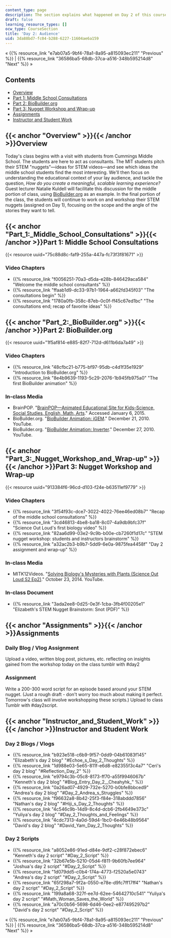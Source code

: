 ```yaml
---
content_type: page
description: The section explains what happened on Day 2 of this course.
draft: false
learning_resource_types: []
ocw_type: CourseSection
title: 'Day 2: Audience'
uid: 3da88bd7-fc04-b288-6227-11604ae6a159
---
```

« {{% resource_link "e7ab07a5-9bf4-78a1-8a95-a815093ec211" "Previous" %}} | {{% resource_link "36586ba5-68db-37ca-a516-348b595214d8" "Next" %}} »

## Contents

- [Overview](#Overview)
- [Part 1: Middle School Consultations](#Part_1:_Middle_School_Consultations)
- [Part 2: BioBuilder.org](#Part_2:_BioBuilder.org)
- [Part 3: Nugget Workshop and Wrap-up](#Part_3:_Nugget_Workshop_and_Wrap-up)
- [Assignments](#Assignments)
- [Instructor and Student Work](#Instructor_and_Student_Work)

## {{< anchor "Overview" >}}{{< /anchor >}}Overview

Today's class begins with a visit with students from Cummings Middle School. The students are here to act as consultants. The MIT students pitch their STEM "nuggets"—ideas for STEM videos—and see which ideas the middle school students find the most interesting. We'll then focus on understanding the educational context of your lay audience, and tackle the question, *How do you create a meaningful, scalable learning experience?* Guest lecturer Natalie Kuldell will facilitate this discussion for the middle portion of class, using [BioBuilder.org](http://biobuilder.org/) as an example. In the final portion of the class, the students will continue to work on and workshop their STEM nuggets (assigned on Day 1), focusing on the scope and the angle of the stories they want to tell.

## {{< anchor "Part_1:_Middle_School_Consultations" >}}{{< /anchor >}}Part 1: Middle School Consultations

{{< resource uuid="75c88d8c-faf9-255a-447a-fc73f3f81671" >}}

### Video Chapters

- {{% resource_link "f0056251-70a3-d5da-e28b-846429aca584" "Welcome the middle school consultants" %}}
- {{% resource_link "ffaab1d9-dc33-97b1-1964-a662fd345f03" "The consultations begin" %}}
- {{% resource_link "1780a0fb-358c-87eb-0c0f-ff45c67ed1bc" "The consultations end; recap of favorite ideas" %}}

## {{< anchor "Part_2:_BioBuilder.org" >}}{{< /anchor >}}Part 2: BioBuilder.org

{{< resource uuid="1f5af814-e885-82f7-712d-d611b6da7a49" >}}

### Video Chapters

- {{% resource_link "48cfbc21-b775-bf97-95db-c4d1f35e1929" "Introduction to BioBuilder.org" %}}
- {{% resource_link "8e4b9639-1193-5c29-2076-1b945fb975a0" "The first BioBuilder animation" %}}

### In-class Media

- BrainPOP. "[BrainPOP—Animated Educational Site for Kids–Science, Social Studies, English, Math, Arts](https://www.brainpop.com/)." Accessed January 6, 2015.
- BioBuilder.org. "[BioBuilder Animation: iGEM](https://youtu.be/5HXrrN7mV0A)." December 21, 2010. YouTube.
- BioBuilder.org. "[BioBuilder Animation: Inverter](https://youtu.be/ER2wz3I-2KU)." December 27, 2010. YouTube.

## {{< anchor "Part_3:_Nugget_Workshop_and_Wrap-up" >}}{{< /anchor >}}Part 3: Nugget Workshop and Wrap-up

{{< resource uuid="913384f6-96cd-d103-f24e-b63511ef9779" >}}

### Video Chapters

- {{% resource_link "3f54f93c-dce7-3022-4022-76ee46ed08b7" "Recap of the middle school consultations" %}}
- {{% resource_link "3cd46813-4be8-ba18-8c07-4a9db9bfc37f" "Science Out Loud's first biology video" %}}
- {{% resource_link "82aa6d99-03e2-9c9b-b00e-cb7260f1d17c" "STEM nugget workshop: students and instructors brainstorm" %}}
- {{% resource_link "a32ac2b3-b9b7-5dd9-6e0a-9875fea4458f" "Day 2 assignment and wrap-up" %}}

### In-class Media

- MITK12Videos. "[Solving Biology's Mysteries with Plants (Science Out Loud S2 Ep2)](https://youtu.be/K9mhXBOhuHU)." October 23, 2014. YouTube.

### In-class Document

- {{% resource_link "3ada2ee8-0d25-0e3f-1cba-3fb4f00205e1" "Elizabeth's STEM Nugget Brainstorm: Snot (PDF)" %}}

## {{< anchor "Assignments" >}}{{< /anchor >}}Assignments

### Daily Blog / Vlog Assignment

Upload a video, written blog post, pictures, etc. reflecting on insights gained from the workshop today on the class tumblr with #day2

### Assignment

Write a 200-300 word script for an episode based around your STEM nugget. (Just a rough draft - don't worry too much about making it perfect. Tomorrow's class will involve workshopping these scripts.) Upload to class Tumblr with #day2script.

## {{< anchor "Instructor_and_Student_Work" >}}{{< /anchor >}}Instructor and Student Work

### Day 2 Blogs / Vlogs

- {{% resource_link "b923e518-c6b9-9f57-0dd9-04b61083f145" "Elizabeth's day 2 blog" "#Echoe_s_Day_2_Thoughts" %}}
- {{% resource_link "1d988e03-5e65-811f-e6d8-e82355f3c4a7" "Ceri's day 2 blog" "#Reflection_Day_2" %}}
- {{% resource_link "e9794c3b-05c8-8173-ff70-a55f9946067b" "Kenneth's day 2 blog" "#Blog_Entry_Day_2__Cheahyhk_" %}}
- {{% resource_link "0a26ad07-4929-732e-5270-b0bfe8bbced9" "Andrea's day 2 blog" "#Day_2_Andrea_s_Struggles" %}}
- {{% resource_link "f96632a8-8b42-25f3-f84e-318abddd7856" "Nathan's day 2 blog" "#Hiji_s_Day_2_Thoughts" %}}
- {{% resource_link "4c546c9b-14d9-8c4d-dcb6-2fb4649e373c" "Yuliya's day 2 blog" "#Day_2_Thoughts_and_Feelings" %}}
- {{% resource_link "4cdc7313-4a0d-59d4-1bc0-6e46b48b9564" "David's day 2 blog" "#David_Yam_Day_2_Thoughts" %}}

### Day 2 Scripts

- {{% resource_link "a8052e86-91ed-d84e-9df2-c28f872ebec6" "Kenneth's day 2 script" "#Day_2_Script" %}}
- {{% resource_link "32b67e5b-5210-05d4-f811-9b60fb7ee964" "Joshua's day 2 script" "#Day_2_Script" %}}
- {{% resource_link "1d079dd5-c0b4-174a-4773-f2520a5e0743" "Andrea's day 2 script" "#Day_2_Script" %}}
- {{% resource_link "65f298a7-9f2a-0550-e78e-d9fc7ff17ff4" "Nathan's day 2 script" "#Day_2_Script" %}}
- {{% resource_link "199a8a68-327f-ee7d-62ee-54642710c541" "Yuliya's day 2 script" "#Math_Woman_Saves_the_World" %}}
- {{% resource_link "a70c0b56-5698-6d46-0ee2-e877495297b2" "David's day 2 script" "#Day_2_Script" %}}

« {{% resource_link "e7ab07a5-9bf4-78a1-8a95-a815093ec211" "Previous" %}} | {{% resource_link "36586ba5-68db-37ca-a516-348b595214d8" "Next" %}} »